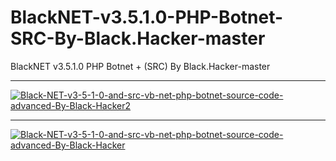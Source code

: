 # BlackNET-v3.5.1.0-PHP-Botnet-SRC-By-Black.Hacker-master
BlackNET v3.5.1.0 PHP Botnet + (SRC) By Black.Hacker-master
** **

<a href="https://ibb.co/7zY1PdW"><img src="https://i.ibb.co/BPzCb5Z/Black-NET-v3-5-1-0-and-src-vb-net-php-botnet-source-code-advanced-By-Black-Hacker2.png" alt="Black-NET-v3-5-1-0-and-src-vb-net-php-botnet-source-code-advanced-By-Black-Hacker2" border="0"></a>

** **

<a href="https://ibb.co/2dxqTx6"><img src="https://i.ibb.co/3c21n2s/Black-NET-v3-5-1-0-and-src-vb-net-php-botnet-source-code-advanced-By-Black-Hacker.png" alt="Black-NET-v3-5-1-0-and-src-vb-net-php-botnet-source-code-advanced-By-Black-Hacker" border="0"></a>
